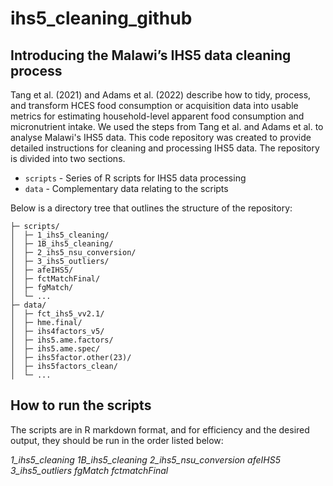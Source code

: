 # ihs5_cleaning_github


## Introducing the Malawi’s IHS5 data cleaning process

Tang et al. (2021) and Adams et al. (2022) describe how to tidy, process, and transform HCES food consumption or acquisition data into usable metrics for estimating household-level apparent food consumption and micronutrient intake. We used the steps from Tang et al. and Adams et al. to analyse Malawi's IHS5 data.  This code repository was created to provide detailed instructions for cleaning and processing IHS5 data. The repository is divided into two sections. 

* `scripts` - Series of R scripts for IHS5 data processing<br>
* `data` - Complementary data relating to the scripts<br>

Below is a directory tree that outlines the structure of the repository:

```
├─ scripts/
│  ├─ 1_ihs5_cleaning/
│  ├─ 1B_ihs5_cleaning/
│  ├─ 2_ihs5_nsu_conversion/
│  ├─ 3_ihs5_outliers/
│  ├─ afeIHS5/
│  ├─ fctMatchFinal/
│  ├─ fgMatch/
│  └─ ...
├─ data/                              
│  ├─ fct_ihs5_vv2.1/
│  ├─ hme.final/
│  ├─ ihs4factors_v5/
│  ├─ ihs5.ame.factors/
│  ├─ ihs5.ame.spec/
│  ├─ ihs5factor.other(23)/
│  ├─ ihs5factors_clean/
│  └─ ...

```
## How to run the scripts 
The scripts are in R markdown format, and for efficiency and the desired output, they should be run in the order listed below: 

 *1_ihs5_cleaning*
 *1B_ihs5_cleaning*
 *2_ihs5_nsu_conversion*
 *afeIHS5*
 *3_ihs5_outliers*
 *fgMatch*
 *fctmatchFinal*



